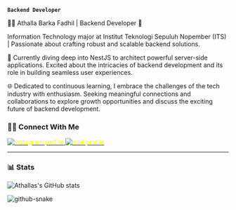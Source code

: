 

**`Backend Developer`**

👨‍💻 Athalla Barka Fadhil | Backend Developer 🚀 

Information Technology major at Institut Teknologi Sepuluh Nopember (ITS) | Passionate about crafting robust and scalable backend solutions.

🔧 Currently diving deep into NestJS to architect powerful server-side applications. Excited about the intricacies of backend development and its role in building seamless user experiences.

🌐 Dedicated to continuous learning, I embrace the challenges of the tech industry with enthusiasm. Seeking meaningful connections and collaborations to explore growth opportunities and discuss the exciting future of backend development.


### 🤝🏻 Connect With Me

<p align="left">
   <a href="https://www.instagram.com/athallabf/?next=%2F&hl=id"><img alt="instagram profile" title="Follow my instagram" src="https://img.shields.io/badge/-@athallabf-E4405F?style=flat&logo=Instagram&logocolor=%23E05D44&label=Follow!&logo=video&logoColor=white&style=for-the-badge&labelColor=DAA520" style="color: yellow;"/> </a> 
   <a href="https://gmail.com/rakafadhil.rf@gmail.com/?next=%2F&hl=id"><img alt="mail profile" title="send your text" src="https://img.shields.io/badge/-rakafadhil.rf@gmail.com-D14836?style=flat&logo=Gmail&logoColor=white" style="color: yellow;"/> </a> 
   
</p>


---


### 📊 Stats

![Athallas's GitHub stats](https://github-readme-stats.vercel.app/api?username=athallabf&show_icons=true&theme=gruvbox)

<picture>
  <source media="(prefers-color-scheme: dark)" srcset="github-snake-dark.svg" />
  <source media="(prefers-color-scheme: light)" srcset="github-snake.svg" />
  <img alt="github-snake" src="github-snake.svg" />
</picture>
